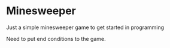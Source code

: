 # Minesweeper
Just a simple minesweeper game to get started in programming

Need to put end conditions to the game.
